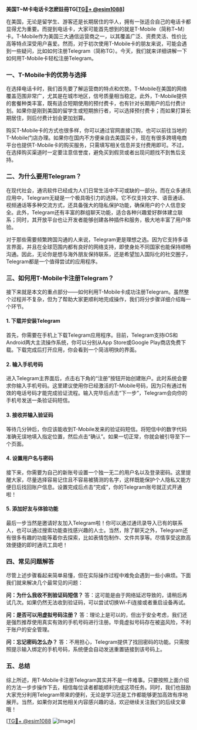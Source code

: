 **美国T~M卡电话卡怎麽註冊TG[[TG💪+ @esim1088](https://t.me/s/esim1088)]**

在美国，无论是留学生、游客还是长期居住的华人，拥有一张适合自己的电话卡都显得尤为重要。而提到电话卡，大家可能首先想到的就是T-Mobile（简称T~M）卡。T-Mobile作为美国三大通信运营商之一，以其覆盖广泛、资费灵活、性价比高等特点深受用户喜爱。然而，对于初次使用T-Mobile卡的朋友来说，可能会遇到一些疑问，比如如何注册Telegram（简称TG）。今天，我们就来详细讲解一下如何用T-Mobile卡轻松注册Telegram。

### 一、T-Mobile卡的优势与选择

在选择电话卡时，我们首先要了解运营商的特点和优势。T-Mobile在美国的网络覆盖范围非常广，尤其是在城市地区，信号质量相当稳定。此外，T-Mobile提供的套餐种类丰富，既有适合短期使用的预付费卡，也有针对长期用户的后付费计划。如果你是刚到美国的留学生或短期旅行者，可以选择预付费卡；而如果打算长期居住，则后付费计划会更加划算。

购买T-Mobile卡的方式也很多样，你可以通过官网直接订购，也可以前往当地的T-Mobile门店办理。如果你在国内不方便亲自去美国买卡，现在有很多跨境电商平台也提供T-Mobile卡的购买服务，只需填写相关信息并支付费用即可。不过，在选择购买渠道时一定要注意信誉度，避免买到假货或者出现问题找不到售后支持。

### 二、为什么要用Telegram？

在现代社会，通讯软件已经成为人们日常生活中不可或缺的一部分。而在众多通讯应用中，Telegram无疑是一个极具吸引力的选择。它不仅支持文字、语音通话、视频通话等多种交流方式，还具备强大的隐私保护功能，确保用户的个人信息安全。此外，Telegram还有丰富的群组聊天功能，适合各种兴趣爱好群体建立联系；同时，其开放平台也让开发者能够创建各种插件和服务，极大地丰富了用户体验。

对于那些需要频繁跨国沟通的人来说，Telegram更是理想之选。因为它支持多语言界面，并且在全球范围内都有良好的网络支持，即使身处不同国家也能保持顺畅沟通。因此，无论你是想与海外朋友保持联系，还是希望加入国际化的社交圈子，Telegram都是一个值得尝试的应用程序。

### 三、如何用T-Mobile卡注册Telegram？

接下来就是本文的重点部分——如何利用T-Mobile卡成功注册Telegram。虽然整个过程并不复杂，但为了帮助大家更顺利地完成操作，我们将分步骤详细介绍每一个环节。

#### 1. 下载并安装Telegram

首先，你需要在手机上下载Telegram应用程序。目前，Telegram支持iOS和Android两大主流操作系统，你可以分别从App Store或Google Play商店免费下载。下载完成后打开应用，你会看到一个简洁明快的界面。

#### 2. 输入手机号码

进入Telegram主界面后，点击右下角的“注册”按钮开始创建账户。此时系统会要求你输入手机号码。这里建议使用你已经激活的T-Mobile号码，因为只有通过有效的电话号码才能完成验证流程。输入完毕后点击“下一步”，Telegram会向你的手机号发送一条验证码短信。

#### 3. 接收并输入验证码

等待几分钟后，你应该能收到T-Mobile发来的验证码短信。将短信中的数字代码准确无误地填入指定位置，然后点击“确认”。如果一切正常，你就会被引导至下一个页面。

#### 4. 设置用户名与密码

接下来，你需要为自己的新账号设置一个独一无二的用户名以及登录密码。这里提醒大家，尽量选择容易记住且不容易被猜测的名字，这样既能保护个人隐私又能方便日后找回账户信息。设置完成后点击“完成”，你的Telegram账号就正式开通啦！

#### 5. 添加好友与体验功能

最后一步当然是邀请好友加入Telegram啦！你可以通过通讯录导入已有的联系人，也可以通过搜索功能查找感兴趣的人士。当然，除了聊天之外，Telegram还有很多有趣的功能等着你去探索，比如表情包制作、文件共享等。尽情享受这款高效便捷的即时通讯工具吧！

### 四、常见问题解答

尽管上述步骤看起来简单易懂，但在实际操作过程中难免会遇到一些小麻烦。下面我们就来解决几个最常见的问题：

**问：为什么我收不到验证码短信？**
答：这可能是由于网络延迟导致的，请稍后再试几次。如果仍然无法收到验证码，可以尝试切换Wi-Fi连接或者重启设备再试。

**问：是否可以用虚拟号码注册？**
答：理论上是可以的，但出于安全考虑，我们还是强烈推荐使用真实有效的手机号码进行注册。毕竟虚拟号码存在被盗风险，不利于账户的安全管理。

**问：忘记密码怎么办？**
答：不用担心，Telegram提供了找回密码的功能。只需按照提示输入绑定的手机号码，系统便会自动发送重置链接到该号码上。

### 五、总结

综上所述，用T-Mobile卡注册Telegram其实并不是一件难事。只要按照上面介绍的方法一步步操作下去，相信每位读者都能顺利完成这项任务。同时，我们也鼓励大家充分利用Telegram带来的便利，无论是学习还是工作都能够更加高效有序地展开。当然，如果你对其他相关内容感兴趣的话，欢迎继续关注我们的后续文章哦！

[[TG💪+ @esim1088](https://t.me/s/esim1088) ![Image](https://i.postimg.cc/4NQfJmqS/Snipaste-2025-05-13-00-14-12.png)]